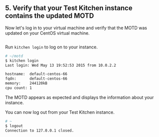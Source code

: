 ## 5. Verify that your Test Kitchen instance contains the updated MOTD

Now let's log in to your virtual machine and verify that the MOTD was updated on your CentOS virtual machine.

<img src="/assets/images/misc/local_dev_workflow3_4.png" style="box-shadow: none;" alt=""/>

Run `kitchen login` to log on to your instance.

```bash
# ~/motd
$ kitchen login
Last login: Wed May 13 19:52:53 2015 from 10.0.2.2

hostname:  default-centos-66
fqdn:      default-centos-66
memory:    244120kB
cpu count: 1
```

The MOTD appears as expected and displays the information about your instance.

You can now log out from your Test Kitchen instance.

```bash
# ~
$ logout
Connection to 127.0.0.1 closed.
```
